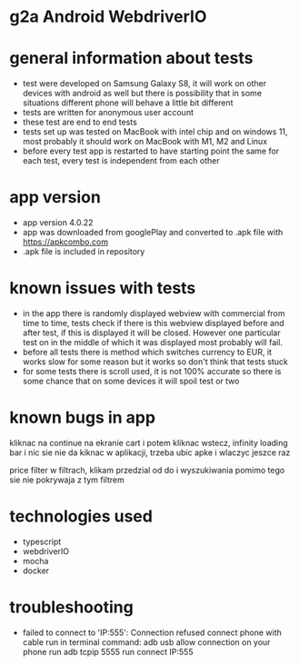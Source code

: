 # g2a Android WebdriverIO

# general information about tests

- test were developed on Samsung Galaxy S8, it will work on other devices with android as well but there is
  possibility that in some situations different phone will behave a little bit different
- tests are written for anonymous user account
- these test are end to end tests
- tests set up was tested on MacBook with intel chip and on windows 11, most probably it should work on MacBook
  with M1, M2 and Linux
- before every test app is restarted to have starting point the same for each test, every test is independent
  from each other

# app version

- app version 4.0.22
- app was downloaded from googlePlay and converted to .apk file with https://apkcombo.com
- .apk file is included in repository

# known issues with tests

- in the app there is randomly displayed webview with commercial from time to time, tests check
  if there is this webview displayed before and after test, if this is displayed it will be closed.
  However one particular test on in the middle of which it was displayed most probably will fail.
- before all tests there is method which switches currency to EUR, it works slow for some reason but it works so don't think that tests stuck
- for some tests there is scroll used, it is not 100% accurate so there is some chance that on some devices it will spoil test or two

# known bugs in app

kliknac na continue na ekranie cart i potem kliknac wstecz, infinity loading bar i nic sie nie da kiknac w aplikacji, trzeba ubic apke i wlaczyc jeszce raz

price filter w filtrach, klikam przedzial od do i wyszukiwania pomimo tego sie nie pokrywaja z tym filtrem

# technologies used

- typescript
- webdriverIO
- mocha
- docker

# troubleshooting

- failed to connect to 'IP:555': Connection refused
  connect phone with cable
  run in terminal command: adb usb
  allow connection on your phone
  run adb tcpip 5555
  run connect IP:555
